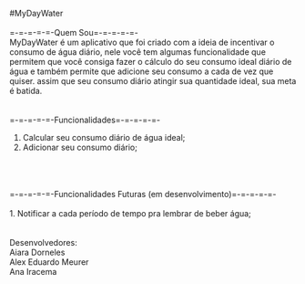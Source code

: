 #MyDayWater
</br>
</br>
=-=-=-=-=-Quem Sou=-=-=-=-=-
</br>
MyDayWater é um aplicativo que foi criado com a ideia de incentivar o consumo de
água diário, nele você tem algumas funcionalidade que permitem que você consiga fazer o
cálculo do seu consumo ideal diário de água e também permite que adicione seu consumo
a cada de vez que quiser. assim que seu consumo diário atingir sua quantidade ideal, sua
meta é batida.
</br>
</br>
</br>
=-=-=-=-=-Funcionalidades=-=-=-=-=-
</br>
1. Calcular seu consumo diário de água ideal;
2. Adicionar seu consumo diário;
</br>
</br>
</br>
=-=-=-=-=-Funcionalidades Futuras (em desenvolvimento)=-=-=-=-=-
</br>
</br>
1. Notificar a cada período de tempo pra lembrar de beber água;
</br>
</br>
</br>
Desenvolvedores:
</br>
Aiara Dorneles
</br>
Alex Eduardo Meurer
</br>
Ana Iracema
